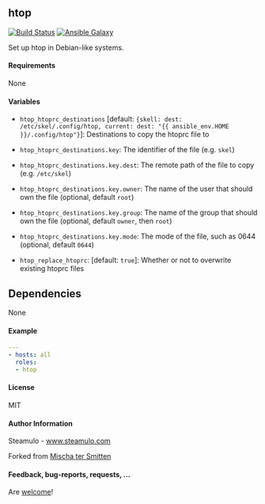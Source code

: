 ## htop

[![Build Status](https://travis-ci.org/Oefenweb/ansible-htop.svg?branch=master)](https://travis-ci.org/Oefenweb/ansible-htop) [![Ansible Galaxy](http://img.shields.io/badge/ansible--galaxy-htop-blue.svg)](https://galaxy.ansible.com/tersmitten/htop)

Set up htop in Debian-like systems.

#### Requirements

None

#### Variables

* `htop_htoprc_destinations` [default: `{skell: dest: /etc/skel/.config/htop, current: dest: "{{ ansible_env.HOME }}/.config/htop"}`]: Destinations to copy the htoprc file to
* `htop_htoprc_destinations.key`: The identifier of the file (e.g. `skel`)
* `htop_htoprc_destinations.key.dest`: The remote path of the file to copy (e.g. `/etc/skel`)
* `htop_htoprc_destinations.key.owner`: The name of the user that should own the file (optional, default `root`)
* `htop_htoprc_destinations.key.group`: The name of the group that should own the file (optional, default `owner`, then `root`)
* `htop_htoprc_destinations.key.mode`: The mode of the file, such as 0644 (optional, default `0644`)

* `htop_replace_htoprc`: [default: `true`]: Whether or not to overwrite existing htoprc files

## Dependencies

None

#### Example

```yaml
---
- hosts: all
  roles:
  - htop
```

#### License

MIT

#### Author Information

Steamulo - www.steamulo.com

Forked from [Mischa ter Smitten](https://github.com/Oefenweb)

#### Feedback, bug-reports, requests, ...

Are [welcome](https://github.com/Oefenweb/ansible-htop/issues)!
